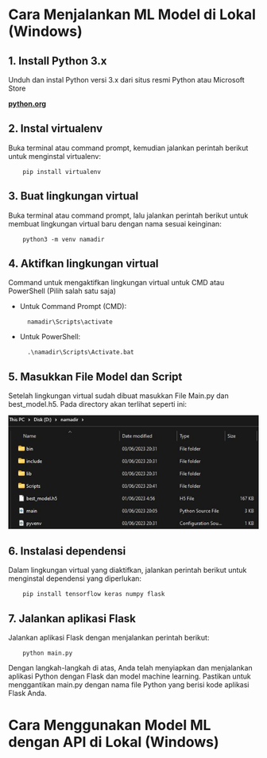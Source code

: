 
# Cara Menjalankan ML Model di Lokal (Windows)

## 1. Install Python 3.x

Unduh dan instal Python versi 3.x dari situs resmi Python atau Microsoft Store 
    
**[python.org](https://www.python.org/downloads/)**

## 2. Instal virtualenv

Buka terminal atau command prompt, kemudian jalankan perintah berikut untuk menginstal virtualenv:

        pip install virtualenv

## 3. Buat lingkungan virtual

Buka terminal atau command prompt, lalu jalankan perintah berikut untuk membuat lingkungan virtual baru dengan nama sesuai keinginan:

        python3 -m venv namadir

## 4. Aktifkan lingkungan virtual
Command untuk mengaktifkan lingkungan virtual untuk CMD atau PowerShell (Pilih salah satu saja)

- Untuk Command Prompt (CMD):

        namadir\Scripts\activate

- Untuk PowerShell:

        .\namadir\Scripts\Activate.bat

## 5. Masukkan File Model dan Script 
Setelah lingkungan virtual sudah dibuat masukkan File Main.py dan best_model.h5. Pada directory akan terlihat seperti ini:

![Gambar Dir](contoh_dir.jpg)

## 6. Instalasi dependensi

Dalam lingkungan virtual yang diaktifkan, jalankan perintah berikut untuk menginstal dependensi yang diperlukan:

        pip install tensorflow keras numpy flask

## 7. Jalankan aplikasi Flask

Jalankan aplikasi Flask dengan menjalankan perintah berikut:

        python main.py

Dengan langkah-langkah di atas, Anda telah menyiapkan dan menjalankan aplikasi Python dengan Flask dan model machine learning. Pastikan untuk menggantikan main.py dengan nama file Python yang berisi kode aplikasi Flask Anda.


# Cara Menggunakan Model ML dengan API di Lokal (Windows)